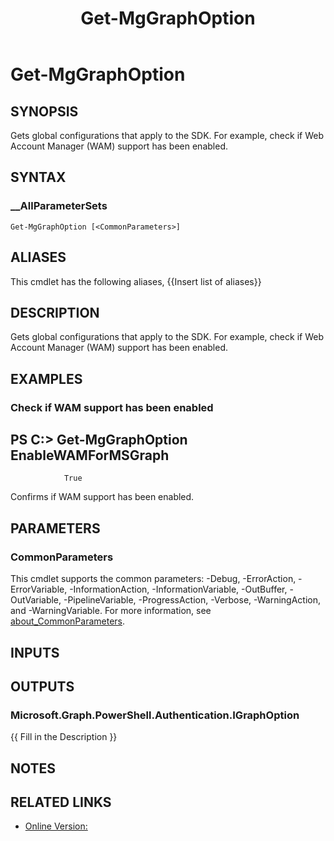 ﻿---
document type: cmdlet
external help file: Microsoft.Graph.Authentication.dll-Help.xml
HelpUri: https://learn.microsoft.com/en-us/powershell/module/microsoft.graph.authentication/get-mgenvironment
Locale: en-US
Module Name: Microsoft.Graph.Authentication
ms.date: 09/12/2025
PlatyPS schema version: 2024-05-01
title: Get-MgGraphOption
---

# Get-MgGraphOption

## SYNOPSIS

Gets global configurations that apply to the SDK. For example, check if Web Account Manager (WAM) support has been enabled.

## SYNTAX

### __AllParameterSets

```
Get-MgGraphOption [<CommonParameters>]
```

## ALIASES

This cmdlet has the following aliases,
  {{Insert list of aliases}}

## DESCRIPTION

Gets global configurations that apply to the SDK.
For example, check if Web Account Manager (WAM) support has been enabled.

## EXAMPLES

### Check if WAM support has been enabled

PS C:\> Get-MgGraphOption
EnableWAMForMSGraph 
--------------------
                True

Confirms if WAM support has been enabled.

## PARAMETERS

### CommonParameters

This cmdlet supports the common parameters: -Debug, -ErrorAction, -ErrorVariable,
-InformationAction, -InformationVariable, -OutBuffer, -OutVariable, -PipelineVariable,
-ProgressAction, -Verbose, -WarningAction, and -WarningVariable. For more information, see
[about_CommonParameters](https://go.microsoft.com/fwlink/?LinkID=113216).

## INPUTS

## OUTPUTS

### Microsoft.Graph.PowerShell.Authentication.IGraphOption

{{ Fill in the Description }}

## NOTES




## RELATED LINKS

- [Online Version:](https://learn.microsoft.com/en-us/powershell/module/microsoft.graph.authentication/get-mgenvironment)
